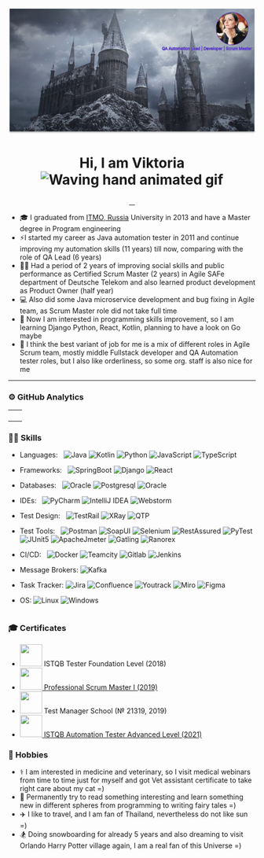 ![banner](image.png)
<p align="center"> <h1 align="center"> Hi, I am Viktoria <img src="https://raw.githubusercontent.com/nixin72/nixin72/master/wave.gif" 
         alt="Waving hand animated gif"
         height="45"
         width="45" /></h1>
<p align="center">
<a href="mailto:victoria.mitrofanova2020@gmail.com"><img src="https://img.shields.io/badge/Gmail-D14836?style=for-the-badge&logo=gmail&logoColor=white" alt=""/> </a>
<a href="https://t.me/Lesash"><img src="https://img.shields.io/badge/Telegram-E4405F?style=for-the-badge&logo=telegram&colorB=blue&logoColor=white" alt=""/> </a>
<a href="https://www.instagram.com/lesash_v/"><img src="https://img.shields.io/badge/Instagram-E4405F?style=for-the-badge&logo=instagram&logoColor=white" alt=""/> </a>
<a href="https://www.linkedin.com/in/victoriya-mitrofanova-96839278/"><img src="https://img.shields.io/badge/-LinkedIn-black.svg?style=for-the-badge&logo=linkedin&colorB=darkblue" alt=""/> </a>
</p>

* 🎓 I graduated from [ITMO, Russia](https://en.itmo.ru/en/page/42/Facts_&_Figures.htm) University in 2013 and have a Master degree in Program engineering
* ⚡️I started my career as Java automation tester in 2011 and continue improving my automation skills (11 years) till now, comparing with the role of QA Lead (6 years)
* 🙋🏻‍ Had a period of 2 years of improving social skills and public performance 
as Certified Scrum Master (2 years) in Agile SAFe department of Deutsche Telekom and also  learned product development as Product Owner (half year) 
* 💻 ️Also did some Java microservice development and bug fixing in Agile team, as Scrum Master role did not take full time
* 🔎 Now I am interested in programming skills improvement, so I am learning Django Python, React, Kotlin, planning to have a look on Go maybe
* 💞️ I think the best variant of job for me is a mix of different roles in Agile Scrum team, mostly middle Fullstack developer and QA Automation tester roles, 
but I also like orderliness, so some org. staff is also nice for me

***
### ⚙ GitHub Analytics
<table style="width:100%">
  <tr>
       <td><img src="https://github-readme-stats.vercel.app/api?username=Lesash13&show_icons=true&theme=dark&locale=en&hide_border=true" alt="" /></td>
       <td><img height="180em" src="https://github-readme-stats.vercel.app/api/top-langs/?username=Lesash13&theme=dark&hide_border=true&layout=compact" alt=""></td>
</tr>
</table>

### 👩‍💻 Skills

<table style="width:100%">
  <tr>

- Languages: &nbsp;
  ![Java](https://img.shields.io/badge/-☕%20Java-333333?style=flat)
  ![Kotlin](https://img.shields.io/badge/-Kotlin-333333?style=flat&logo=kotlin)
  ![Python](https://img.shields.io/badge/-Python-333333?style=flat&logo=python)
  ![JavaScript](https://img.shields.io/badge/-JavaScript-333333?style=flat&logo=javascript)
  ![TypeScript](https://img.shields.io/badge/-TypeScript-333333?style=flat&logo=typescript)

- Frameworks: &nbsp;
  ![SpringBoot](https://img.shields.io/badge/-SpringBoot-333333?style=flat&logo=springboot)
  ![Django](https://img.shields.io/badge/-Django-333333?style=flat&logo=django)
  ![React](https://img.shields.io/badge/-React-333333?style=flat&logo=react)

- Databases:  &nbsp;
  ![Oracle](https://img.shields.io/badge/-Oracle-333333?style=flat&logoColor=red&logo=oracle)
  ![Postgresql](https://img.shields.io/badge/-PostgreSQL-333333?style=flat&logoColor=lightblue&logo=postgresql)
  ![Oracle](https://img.shields.io/badge/-SQLite-333333?style=flat&logoColor=blue&logo=sqlite)

- IDEs: &nbsp;
  ![PyCharm](https://img.shields.io/badge/-Py%20Charm-333333?style=flat&logo=pycharm&logoColor=green)
  ![IntelliJ IDEA](https://img.shields.io/badge/-IntelliJ%20IDEA-333333?style=flat&logo=intellij-idea&logoColor=blue)
  ![Webstorm](https://img.shields.io/badge/-Web%20Storm-333333?style=flat&logo=webstorm&logoColor=lightblue)

</tr>
<tr>

- Test Design: &nbsp;
  ![TestRail](https://img.shields.io/badge/-🌈️%20Test%20Rail-333333?style=flat)
  ![XRay](https://img.shields.io/badge/-XRay-333333?style=flat&logo=jira&logoColor=blue)
  ![QTP](https://img.shields.io/badge/-Quick%20Test%20Professional-333333?style=flat&logo=hp&logoColor=blue)

- Test Tools: &nbsp;
  ![Postman](https://img.shields.io/badge/-Postman-333333?style=flat&logo=postman)
  ![SoapUI](https://img.shields.io/badge/-🧩%20Soap%20UI-333333?style=flat&logo=soapui)
  ![Selenium](https://img.shields.io/badge/-Selenium-333333?style=flat&logo=selenium)
  ![RestAssured](https://img.shields.io/badge/-🪐️%20Rest%20Assured-333333?style=flat&logo=restAssured)
  ![PyTest](https://img.shields.io/badge/-PyTest-333333?style=flat&logo=pytest)
  ![JUnit5](https://img.shields.io/badge/-JUnit5-333333?style=flat&logo=JUnit5)
  ![ApacheJmeter](https://img.shields.io/badge/-Apache%20Jmeter-333333?style=flat&logo=apachejmeter)
  ![Gatling](https://img.shields.io/badge/-Gatling-333333?style=flat&logo=gatling)
  ![Ranorex](https://img.shields.io/badge/-🎯%20Ranorex-333333?style=flat&logo=ranorex)

</tr>
<tr>

- CI/CD: &nbsp;
  ![Docker](https://img.shields.io/badge/-Docker-333333?style=flat&logo=docker)
  ![Teamcity](https://img.shields.io/badge/-Teamcity-333333?style=flat&logo=teamcity)
  ![Gitlab](https://img.shields.io/badge/-Gitlab-333333?style=flat&logo=gitlab)
  ![Jenkins](https://img.shields.io/badge/-Jenkins-333333?style=flat&logo=jenkins)

</tr>
<tr>

- Message Brokers:
  ![Kafka](https://img.shields.io/badge/-Apache%20Kafka-333333?style=flat&logo=apachekafka&logoColor=blueviolet)

</tr>
<tr>

- Task Tracker:
  ![Jira](https://img.shields.io/badge/-Jira-333333?style=flat&logo=jira&logoColor=blue)
  ![Confluence](https://img.shields.io/badge/-Confluence-333333?style=flat&logo=confluence&logoColor=blue)
  ![Youtrack](https://img.shields.io/badge/-YouTrack-333333?style=flat&logo=intellij-idea&logoColor=blueviolet)
  ![Miro](https://img.shields.io/badge/-Miro-333333?style=flat&logo=miro&logoColor=yellow)
  ![Figma](https://img.shields.io/badge/-Figma-333333?style=flat&logo=figma)

</tr>
<tr>

- OS:
  ![Linux](https://img.shields.io/badge/-Linux-333333?style=flat&logo=linux)
  ![Windows](https://img.shields.io/badge/-Windows-333333?style=flat&logo=windows&logoColor=blue)

</tr>
</table>


###  🎓 Certificates
* <img height="45" width="45" src="https://www.gasq.org/files/content/gasq/downloads/certification/ISTQB/ISTQB.png" alt=""/>
  ISTQB Tester Foundation Level (2018)
* <a href="https://www.scrum.org/user/589099"><img height="45" width="45" src="https://images.credly.com/images/db768524-81d9-435e-96fc-33b517e15616/blob.png"/>
Professional Scrum Master I (2019)</a>
* <img height="45" width="45" src="https://hsto.org/getpro/moikrug/uploads/company/522/837/878/logo/medium_2e8e8e96756aec26513a90732c61d0f3.jpg" alt=""/>
  Test Manager School (№ 21319, 2019)
* <a href="http://scr.istqb.org/?name=Mitrofanova"><img height="45" width="45" src="https://www.gasq.org/files/content/gasq/downloads/certification/ISTQB/ISTQB.png"/>
  ISTQB Automation Tester Advanced Level (2021)</a>

### 🤍 Hobbies
* ⚕️ I am interested in medicine and veterinary, so I visit medical webinars from time to time just for myself and got Vet assistant certificate to take right care about my cat =)
* 🧚 ‍️Permanently try to read something interesting and learn something new in different spheres from programming to writing fairy tales =)
* ✈️ I like to travel, and I am fan of Thailand, nevertheless do not like sun =)
* 🏂   Doing snowboarding for already 5 years and also dreaming to visit Orlando Harry Potter village again, I am a real fan of this Universe =)
